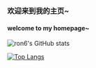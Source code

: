 ### 欢迎来到我的主页~ 
#### welcome to my homepage~


![ron6's GitHub stats](https://github-readme-stats.vercel.app/api?username=rong6&show_icons=true&theme=radical)

[![Top Langs](https://github-readme-stats.vercel.app/api/top-langs/?username=rong6&layout=compact&show_icons=true&theme=radical)](https://github.com/anuraghazra/github-readme-stats)
